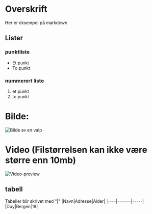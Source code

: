 # Overskrift

Her er eksempel på markdown.

## Lister
### punktliste
- Et punkt
- To punkt

### nummerert liste 
1. et punkt
2. to punkt

# Bilde:
![Bilde av en valp](https://t3.ftcdn.net/jpg/02/74/06/48/360_F_274064877_Tuq84kGOn5nhyIJeUFTUSvXaSeedAOTT.jpg "En hund")

# Video (Filstørrelsen kan ikke være større enn 10mb)
![Video-preview](https://media1.giphy.com/media/v1.Y2lkPTc5MGI3NjExdWZobTFtZ20yZDA2N2d5aXp0Z2c1cHd6eTV6eTRnYjZnNHloeTJiNCZlcD12MV9pbnRlcm5hbF9naWZfYnlfaWQmY3Q9Zw/7kn27lnYSAE9O/giphy.gif)

## tabell
Tabeller blir skrivet med "|"
|Navn|Adresse|Alder|
|----|-------|-----|
|Duy|Bergen|18|